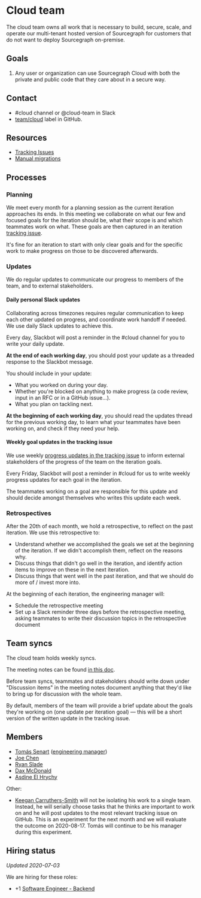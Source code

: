 # Cloud team

The cloud team owns all work that is necessary to build, secure, scale, and operate our multi-tenant hosted version of Sourcegraph for customers that do not want to deploy Sourcegraph on-premise.

## Goals

1. Any user or organization can use Sourcegraph Cloud with both the private and public code that they care about in a secure way.

## Contact

- #cloud channel or @cloud-team in Slack
- [team/cloud](https://github.com/sourcegraph/sourcegraph/issues/new?labels=team/cloud) label in GitHub.

## Resources

- [Tracking Issues](https://github.com/sourcegraph/sourcegraph/issues?utf8=%E2%9C%93&q=is%3Aissue+label%3Ateam%2Fcloud+label%3Atracking)
- [Manual migrations](manual_migrations.md)

## Processes

### Planning

We meet every month for a planning session as the current iteration approaches its ends. In this meeting we collaborate on what our few and focused goals for the iteration should be, what their scope is and which teammates work on what.
These goals are then captured in an iteration [tracking issue](../tracking_issues.md).

It's fine for an iteration to start with only clear goals and for the specific work to make progress on those to be discovered afterwards.

### Updates

We do regular updates to communicate our progress to members of the team, and to external stakeholders.

#### Daily personal Slack updates

Collaborating across timezones requires regular communication to keep each other updated on progress, and coordinate work handoff if needed. We use daily Slack updates to achieve this.

Every day, Slackbot will post a reminder in the #cloud channel for you to write your daily update.

**At the end of each working day**, you should post your update as a threaded response to the Slackbot message.

You should include in your update:
- What you worked on during your day.
- Whether you're blocked on anything to make progress (a code review, input in an RFC or in a GitHub issue...).
- What you plan on tackling next.

**At the beginning of each working day**, you should read the updates thread for the previous working day, to learn what your teammates have been working on, and check if they need your help.

#### Weekly goal updates in the tracking issue

We use weekly [progress updates in the tracking issue](../tracking_issues.md#progress_updates) to inform external stakeholders of the progress of the team on the iteration goals.

Every Friday, Slackbot will post a reminder in #cloud for us to write weekly progress updates for each goal in the iteration.

The teammates working on a goal are responsible for this update and should decide amongst themselves who writes this update each week.

### Retrospectives

After the 20th of each month, we hold a retrospective, to reflect on the past iteration. We use this retrospective to:
- Understand whether we accomplished the goals we set at the beginning of the iteration. If we didn't accomplish them, reflect on the reasons why.
- Discuss things that didn't go well in the iteration, and identify action items to improve on these in the next iteration.
- Discuss things that went well in the past iteration, and that we should do more of / invest more into.

At the beginning of each iteration, the engineering manager will:
- Schedule the retrospective meeting
- Set up a Slack reminder three days before the retrospective meeting, asking teammates to write their discussion topics in the retrospective document

## Team syncs

The cloud team holds weekly syncs.

The meeting notes can be found [in this doc](https://docs.google.com/document/d/1CeSzdNK1lUnEr02TvllxTxkkYlwGhs4mMHCTt3D-ZGw/).

Before team syncs, teammates and stakeholders should write down under "Discussion items" in the meeting notes document anything that they'd like to bring up for discussion with the whole team.

By default, members of the team will provide a brief update about the goals they're working on (one update per iteration goal) — this will be a short version of the written update in the tracking issue.

## Members

- [Tomás Senart](../../../company/team/index.md#tomás-senart) ([engineering manager](../roles.md#engineering-manager))
- [Joe Chen](../../../company/team/index.md#joe-chen)
- [Ryan Slade](../../../company/team/index.md#ryan-slade)
- [Dax McDonald](../../../company/team/index.md#dax-mcdonald-he-him)
- [Asdine El Hrychy](../../../company/team/index.md#asdine-el-hrychy)

Other:

- [Keegan Carruthers-Smith](../../../company/team/index.md#keegan-carruthers-smith) will not be isolating his work to a single team. Instead, he will serially choose tasks that he thinks are important to work on and he will post updates to the most relevant tracking issue on GitHub. This is an experiment for the next month and we will evaluate the outcome on 2020-08-17. Tomás will continue to be his manager during this experiment.

## Hiring status

_Updated 2020-07-03_

We are hiring for these roles:

- +1 [Software Engineer - Backend](https://github.com/sourcegraph/careers/blob/master/job-descriptions/software-engineer-backend.md)
